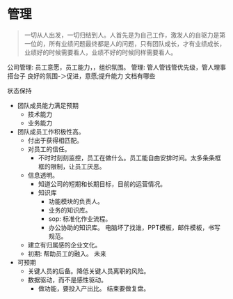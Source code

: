 # 管理
> 一切从人出发，一切归结到人。人首先是为自己工作，激发人的自驱力是第一位的，所有业绩问题最终都是人的问题，只有团队成长，才有业绩成长，业绩好的时候需要看人，业绩不好的时候同样需要看人。

公司管理: 员工意愿，员工能力，，组织氛围。
管理: 管人管钱管优先级，管人理事搭台子
良好的氛围-＞促进，意愿;提升能力
文档有哪些

状态保持
* 团队成员能力满足预期
    * 技术能力
    * 业务能力
* 团队成员工作积极性高。 
    * 付出于获得相匹配。
    * 对员工的信任。
        * 不时时刻刻监控，员工在做什么。员工能自由安排时间。太多条条框框的限制，让员工厌恶。
    * 信息透明。
        * 知道公司的短期和长期目标，目前的运营情况。
        * 知识库
            * 功能模块的负责人。
            * 业务的知识库。
            * sop: 标准化作业流程。
            * 办公协助的知识库。 电脑坏了找谁，PPT模板，邮件模板，书写规范。
    * 建立有归属感的企业文化。
    * 初期: 帮助员工的融入。
未来
* 可预期
    * 关键人员的后备。降低关键人员离职的风险。
    * 数据驱动，而不是感性驱动。
        * 做功能，要投入产出比。 结束要做复盘。
